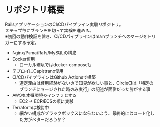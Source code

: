 # リポジトリ概要
RailsアプリケーションのCI/CDパイプライン実験リポジトリ。  
ステップ毎にブランチを切って実験を進める。  
※初回の動作検証を除き、CI/CDパイプラインはmainブランチへのマージをトリガーにする予定。  
- Nginx/Puma/Rails/MySQLの構成
- Docker使用
  - ローカル環境ではdocker-composeも
- デプロイにCapistrano使用
- CI/CDパイプラインはGithub Actionsで構築
  - 選定理由は使用経験がないので知見が欲しい事と、CircleCIは「特定のブランチにマージされた時のみ実行」の記述が面倒だった気がする事
- AWSを本番環境のインフラとする
  - EC2 → ECR/ECSの順に実験
- Terraformは検討中
  - 細かい構成がブラックボックスにならないよう、最終的にはコード化した方がベターだろうか？
